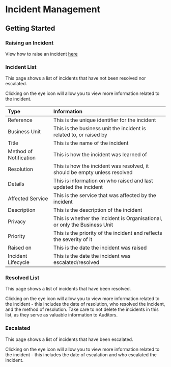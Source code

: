# Incident Management

## Getting Started

### Raising an Incident

View how to raise an incident [here][Raising Incidents]

### Incident List

This page shows a list of incidents that have not been resolved nor escalated.

Clicking on the eye icon will allow you to view more information related to the incident.

| Type 					 | Information 																|
| :--------------------- | :----------------------------------------------------------------------- |
| Reference 			 | This is the unique identifier for the incident 							|
| Business Unit 		 | This is the business unit the incident is related to, or raised by 		|
| Title 				 | This is the name of the incident 										|
| Method of Notification | This is how the incident was learned of 									|
| Resolution 			 | This is how the incident was resolved, it should be empty unless resolved|
| Details 				 | This is information on who raised and last updated the incident 			|
| Affected Service 		 | This is the service that was affected by the incident 					|
| Description 			 | This is the description of the incident 									|
| Privacy 				 | This is whether the incident is Organisational, or only the Business Unit|
| Priority 				 | This is the priority of the incident and reflects the severity of it 	|
| Raised on 			 | This is the date the incident was raised 								|
| Incident Lifecycle 	 | This is the date the incident was escalated/resolved 					|

### Resolved List

This page shows a list of incidents that have been resolved.

Clicking on the eye icon will allow you to view more information related to the incident - this includes the date of resolution, who resolved the incident, and the method of resolution. Take care to not delete the incidents in this list, as they serve as valuable information to Auditors.

### Escalated

This page shows a list of incidents that have been escalated. 

Clicking on the eye icon will allow you to view more information related to the incident - this includes the date of escalation and who escalated the incident.

[Raising Incidents]: ./raising_incidents